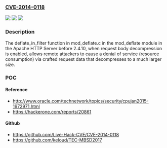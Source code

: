 ### [CVE-2014-0118](https://cve.mitre.org/cgi-bin/cvename.cgi?name=CVE-2014-0118)
![](https://img.shields.io/static/v1?label=Product&message=n%2Fa&color=blue)
![](https://img.shields.io/static/v1?label=Version&message=n%2Fa&color=blue)
![](https://img.shields.io/static/v1?label=Vulnerability&message=n%2Fa&color=brighgreen)

### Description

The deflate_in_filter function in mod_deflate.c in the mod_deflate module in the Apache HTTP Server before 2.4.10, when request body decompression is enabled, allows remote attackers to cause a denial of service (resource consumption) via crafted request data that decompresses to a much larger size.

### POC

#### Reference
- http://www.oracle.com/technetwork/topics/security/cpujan2015-1972971.html
- https://hackerone.com/reports/20861

#### Github
- https://github.com/Live-Hack-CVE/CVE-2014-0118
- https://github.com/keloud/TEC-MBSD2017


